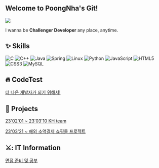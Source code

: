 ## Welcome to PoongNha's Git!
<!-- <a href="www.gmail.com"></a>-->
<img src="https://img.shields.io/badge/anxi4353@gmail.com-8B89CC?style=flat-square&logo=Gmail&logoColor=white"/>


I wanna be **Challenger Developer** any place, anytime.


## :sparkles: Skills
![C](https://img.shields.io/badge/C-A8B9CC.svg?&style=for-the-badge&logo=C&logoColor=white)
![C++](https://img.shields.io/badge/C++-00599C.svg?&style=for-the-badge&logo=cplusplus&logoColor=white)
![Java](https://img.shields.io/badge/Java-007396.svg?&style=for-the-badge&logo=Java&logoColor=white)
![Spring](https://img.shields.io/badge/Spring-6DB33F.svg?&style=for-the-badge&logo=Spring&logoColor=white)
![Linux](https://img.shields.io/badge/Linux-FCC624.svg?&style=for-the-badge&logo=Linux&logoColor=white)
![Python](https://img.shields.io/badge/Python-3776AB.svg?&style=for-the-badge&logo=Python&logoColor=white)
![JavaScript](https://img.shields.io/badge/JavaScript-F7DF1E.svg?&style=for-the-badge&logo=JavaScript&logoColor=white)
![HTML5](https://img.shields.io/badge/HTML5-E34F26.svg?&style=for-the-badge&logo=HTML5&logoColor=white)
![CSS3](https://img.shields.io/badge/CSS3-1572B6.svg?&style=for-the-badge&logo=CSS3&logoColor=white)
![MySQL](https://img.shields.io/badge/MySQL-4479A1.svg?&style=for-the-badge&logo=MySQL&logoColor=white)

## :fire: CodeTest
[더 나은 개발자가 되기 위해서! ](https://github.com/POONGNHA/programmers)

## :yellow_heart: Projects
[23'02'01 ~ 23'03'10 KH team](https://github.com/keamy-eun/final_springboots)

[23'03'21 ~ 해외 소액결제 쇼핑몰 프로젝트](https://github.com/POONGNHA/codingtest_springboots)

## ⚔️: IT Information
[면접 준비 및 공부](https://github.com/POONGNHA/Interview_Study)
